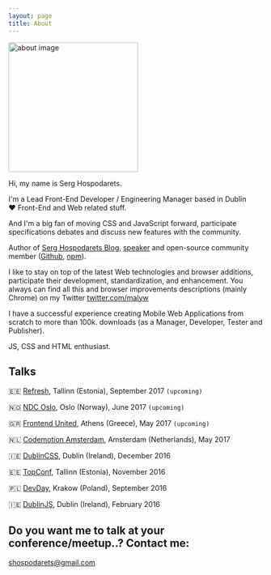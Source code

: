 ```yaml
---
layout: page
title: About
---
```


<div class="about-image-wrapper">
    <a href="https://twitter.com/{{ site.social-links.twitter }}">
        <img width="256" height="256" src="{{ site.baseurl }}/images/about.jpg" alt="about image"/>
    </a>
</div>


Hi, my name is Serg Hospodarets.

I'm a Lead Front-End Developer / Engineering Manager based in Dublin <br/>
❤️ Front-End and Web related stuff.

And I'm a big fan of moving CSS and JavaScript forward, participate specifications debates and discuss new features with the community.

Author of [Serg Hospodarets Blog](https://blog.hospodarets.com/),
[speaker](https://speakerdeck.com/malyw/)
and open-source community member ([Github](https://github.com/malyw), [npm](https://www.npmjs.com/~malyw)).

I like to stay on top of the latest Web technologies and browser additions, participate their development, standardization, and enhancement.
You always can find all this and browser improvements descriptions (mainly Chrome) on my Twitter [twitter.com/malyw](https://twitter.com/malyw)

I have a successful experience creating Mobile Web Applications from scratch to more than 100k. downloads (as a Manager, Developer, Tester and Publisher).

JS, CSS and HTML enthusiast.

## Talks

🇪🇪 [Refresh](https://refresh.rocks/), Tallinn (Estonia), September 2017 `(upcoming)`

🇳🇴 [NDC Oslo](http://ndcoslo.com/), Oslo (Norway), June 2017 `(upcoming)`

🇬🇷 [Frontend United](http://frontendunited.org/), Athens (Greece), May 2017 `(upcoming)`

🇳🇱 [Codemotion Amsterdam](http://amsterdam2017.codemotionworld.com/), Amsterdam (Netherlands), May 2017

🇮🇪 [DublinCSS](http://www.meetup.com/DublinCSS/), Dublin (Ireland), December 2016

🇪🇪 [TopConf](http://topconf.com/tallinn-2016/), Tallinn (Estonia), November 2016

🇵🇱 [DevDay](http://devday.pl/), Krakow (Poland), September 2016

🇮🇪 [DublinJS](http://www.meetup.com/DublinJS/), Dublin (Ireland), February 2016

## Do you want me to talk at your conference/meetup..? Contact me:

[shospodarets@gmail.com](mailto:shospodarets@gmail.com)